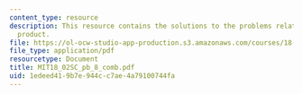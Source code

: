 ```yaml
---
content_type: resource
description: This resource contains the solutions to the problems related to the cross
  product.
file: https://ol-ocw-studio-app-production.s3.amazonaws.com/courses/18-02sc-multivariable-calculus-fall-2010/1edeed419b7e944cc7ae4a79100744fa_MIT18_02SC_pb_8_comb.pdf
file_type: application/pdf
resourcetype: Document
title: MIT18_02SC_pb_8_comb.pdf
uid: 1edeed41-9b7e-944c-c7ae-4a79100744fa
---
```

